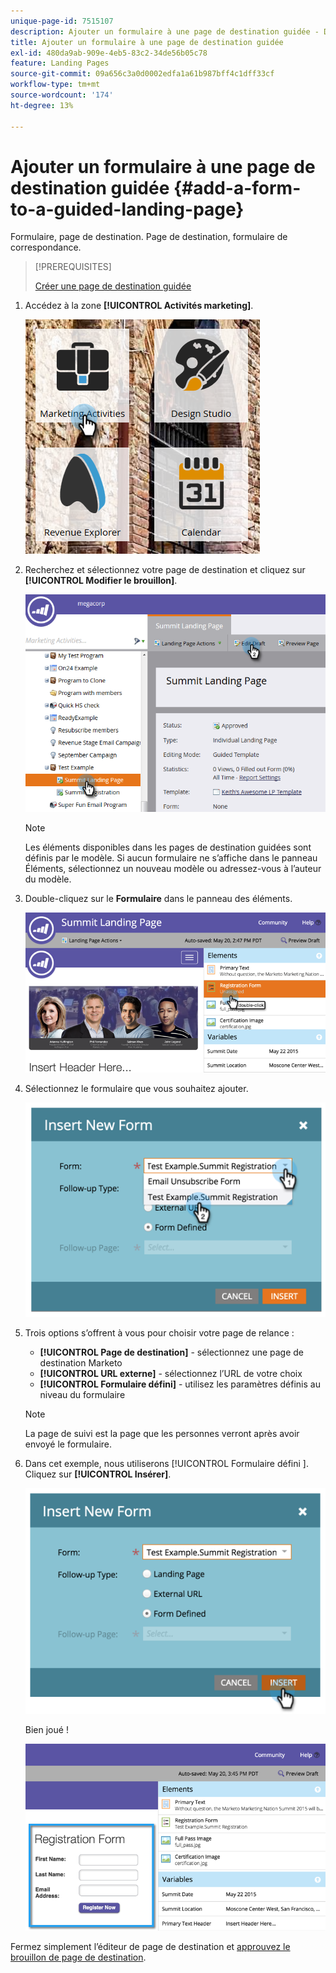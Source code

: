 ```yaml
---
unique-page-id: 7515107
description: Ajouter un formulaire à une page de destination guidée - Documents Marketo - Documentation du produit
title: Ajouter un formulaire à une page de destination guidée
exl-id: 480da9ab-909e-4eb5-83c2-34de56b05c78
feature: Landing Pages
source-git-commit: 09a656c3a0d0002edfa1a61b987bff4c1dff33cf
workflow-type: tm+mt
source-wordcount: '174'
ht-degree: 13%

---
```


# Ajouter un formulaire à une page de destination guidée {#add-a-form-to-a-guided-landing-page}

Formulaire, page de destination. Page de destination, formulaire de correspondance.

>[!PREREQUISITES]
>
>[Créer une page de destination guidée](/help/marketo/product-docs/demand-generation/landing-pages/guided-landing-pages/create-a-guided-landing-page.md)

1. Accédez à la zone **[!UICONTROL Activités marketing]**.

   ![](assets/one.png)

1. Recherchez et sélectionnez votre page de destination et cliquez sur **[!UICONTROL Modifier le brouillon]**.

   ![](assets/two.png)

   >[!NOTE]
   >
   >Les éléments disponibles dans les pages de destination guidées sont définis par le modèle. Si aucun formulaire ne s’affiche dans le panneau Éléments, sélectionnez un nouveau modèle ou adressez-vous à l’auteur du modèle.

1. Double-cliquez sur le **Formulaire** dans le panneau des éléments.

   ![](assets/image2015-5-20-15-3a37-3a55.png)

1. Sélectionnez le formulaire que vous souhaitez ajouter.

   ![](assets/image2015-5-20-15-3a44-3a35.png)

1. Trois options s’offrent à vous pour choisir votre page de relance :

   * **[!UICONTROL Page de destination]** - sélectionnez une page de destination Marketo
   * **[!UICONTROL URL externe]** - sélectionnez l’URL de votre choix
   * **[!UICONTROL Formulaire défini]** - utilisez les paramètres définis au niveau du formulaire

   >[!NOTE]
   >
   >La page de suivi est la page que les personnes verront après avoir envoyé le formulaire.

1. Dans cet exemple, nous utiliserons [!UICONTROL  Formulaire défini ]. Cliquez sur **[!UICONTROL Insérer]**.

   ![](assets/image2015-5-20-15-3a46-3a55.png)

   Bien joué !

   ![](assets/image2015-5-20-15-3a45-3a45.png)

Fermez simplement l’éditeur de page de destination et [approuvez le brouillon de page de destination](/help/marketo/product-docs/demand-generation/landing-pages/understanding-landing-pages/approve-unapprove-or-delete-a-landing-page.md).
